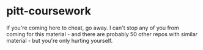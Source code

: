 # pitt-coursework
If you're coming here to cheat, go away. I can't stop any of you from coming for this material - and there are probably 50 other repos with similar material - but you're only hurting yourself. 
